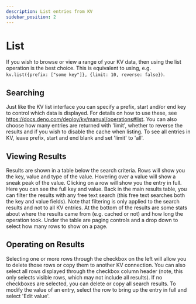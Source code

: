 ```yaml
---
description: List entries from KV
sidebar_position: 2
---
```


# List

If you wish to browse or view a range of your KV data, then using the list operation is the best
choice. This is equivalent to using, e.g.
`kv.list({prefix: ["some key"]}, {limit: 10, reverse: false})`.

## Searching

Just like the KV list interface you can specify a prefix, start and/or end key to control which data
is displayed. For details on how to use these, see
https://docs.deno.com/deploy/kv/manual/operations#list. You can also choose how many entries are
returned with 'limit', whether to reverse the results and if you wish to disable the cache when
listing. To see all entries in KV, leave prefix, start and end blank and set 'limit' to 'all'.

## Viewing Results

Results are shown in a table below the search criteria. Rows will show you the key, value and type
of the value. Hovering over a value will show a sneak peak of the value. Clicking on a row will show
you the entry in full. Here you can see the full key and value. Back in the main results table, you
can filter the results with any free text search (this free text searches both the key and value
fields). Note that filtering is only applied to the search results and not to all KV entries. At the
bottom of the results are some stats about where the results came from (e.g. cached or not) and how
long the operation took. Under the table are paging controls and a drop down to select how many rows
to show on a page.

## Operating on Results

Selecting one or more rows through the checkbox on the left will allow you to delete those rows or
copy them to another KV connection. You can also select all rows displayed through the checkbox
column header (note, this only selects visible rows, which may not include all results). If no
checkboxes are selected, you can delete or copy all search results. To modify the value of an entry,
select the row to bring up the entry in full and select 'Edit value'.